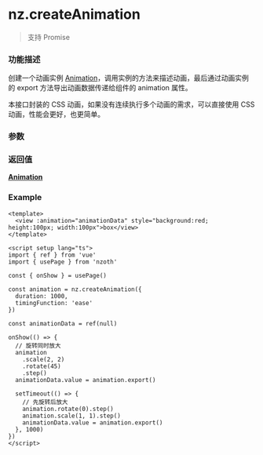 # nz.createAnimation

> <Icon type="success" /> 支持 Promise

### 功能描述

创建一个动画实例 [Animation](./Animation.md)，调用实例的方法来描述动画，最后通过动画实例的 export 方法导出动画数据传递给组件的 animation 属性。

本接口封装的 CSS 动画，如果没有连续执行多个动画的需求，可以直接使用 CSS 动画，性能会更好，也更简单。

### 参数

<Props :data="props" options />

### 返回值

**[Animation](./Animation.md)**

### Example

```vue
<template>
  <view :animation="animationData" style="background:red; height:100px; width:100px">box</view>
</template>

<script setup lang="ts">
import { ref } from 'vue'
import { usePage } from 'nzoth'

const { onShow } = usePage()

const animation = nz.createAnimation({
  duration: 1000,
  timingFunction: 'ease'
})

const animationData = ref(null)

onShow(() => {
  // 旋转同时放大
  animation
    .scale(2, 2)
    .rotate(45)
    .step()
  animationData.value = animation.export()

  setTimeout(() => {
    // 先旋转后放大
    animation.rotate(0).step()
    animation.scale(1, 1).step()
    animationData.value = animation.export()
  }, 1000)
})
</script>
```

<script setup>
const props = [
    {
        name: "duration", 
        type: "number",
        default: "400",
        required: false, 
        desc: "动画持续时间，单位 ms", 
        version: "0.1.0"
    },
    {
        name: "timingFunction", 
        type: "string",
        default: "linear",
        required: false, 
        desc: "动画的效果", 
        version: "0.1.0",
        values: [
            { value: "linear", desc: "线性" },
            { value: "ease", desc: "动画以低速开始，然后加快，在结束前变慢" },
            { value: "ease-in", desc: "缓入" },
            { value: "ease-out", desc: "缓出" },
            { value: "ease-in-out", desc: "缓入缓出" },
            { value: "step-start", desc: "动画第一帧就跳至结束状态直到结束" },
            { value: "step-end", desc: "动画一直保持开始状态，最后一帧跳到结束状态" },
        ]
    },
    {
        name: "delay", 
        type: "number",
        default: "0",
        required: false, 
        desc: "动画延迟时间，单位 ms", 
        version: "0.1.0"
    },
]
</script>

